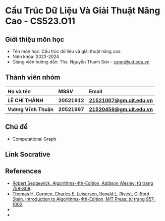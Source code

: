 <h1> Cấu Trúc Dữ Liệu Và Giải Thuật Nâng Cao - CS523.O11 </h1>
<h2> Giới thiệu môn học </h2>
<ul>
<li>Tên môn học: Cấu trúc dữ liệu và giải thuật nâng cao</li>
<li>Niên khóa: 2023-2024</li>
<li>Giảng viên hướng dẫn: Ths. Nguyễn Thanh Sơn - <a href="sonnt@uit.edu.vn" >sonnt@uit.edu.vn</a></li>
</ul>
<h2> Thành viên nhóm </h2>
<table>
  <tr>
    <th align="left"> Họ và tên </th>
    <th align="left"> MSSV </th>
    <th align="left"> Email </th>
  </tr>
  <tr>
    <th align="left"> LÊ CHÍ THÀNH </th>
    <th align="left"> 20521912 </th>
    <th align="left"> <a href="20521912@gm.uit.edu.vn" >21521007@gm.uit.edu.vn</a> </th>
  </tr>
  <tr>
    <th align="left"> Vương Vĩnh Thuận </th>
    <th align="left"> 20521997 </th>
    <th align="left"> <a href="20521997@gm.uit.edu.vn" >21520456@gm.uit.edu.vn</a> </th>
  </tr>
</table>
<h2> Chủ đề </h2>
<ul>
  <li> Computational Graph </li>
</ul>
<h2> Link Socrative </h2>
<ul>

</ul>
<h2> References </h2>
<ul>
<li>
<a href="https://github.com/VKT123/CS523.N21.KHCL/blob/main/References/Algorithms-4th-Edition.pdf">Robert Sedgewick, Algorithms-4th-Edition, Addison Wesley: từ trang 758-809 </a>
</li>
<li>
<a href="https://github.com/VKT123/CS523.N21.KHCL/blob/main/References/Introduction.to.Algorithms.4th.Edition.2022.4.pdf">Thomas H. Cormen, Charles E. Leiserson, Ronald L. Rivest, Clifford Stein, Introduction to Algorithms-4th-Edition, MIT Press: từ trang 957-1002 </a>
</li>
<li>

</li>
<li>

</li>
</ul>

